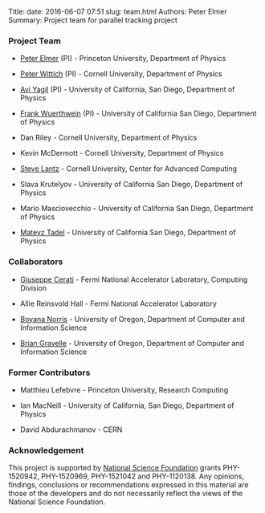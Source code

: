 Title: 
date: 2016-06-07 07:51
slug: team.html
Authors: Peter Elmer
Summary: Project team for parallel tracking project

### Project Team

  * [Peter Elmer](https://phy.princeton.edu/people/g-j-peter-elmer) (PI) - Princeton University, Department of Physics 

  * [Peter Wittich](http://physics.cornell.edu/peter-wittich) (PI) - Cornell University, Department of Physics

  * [Avi Yagil](http://physics.ucsd.edu/fac_staff/fac_profile/faculty_description.php?person_id=688) (PI) - University of California, San Diego, Department of Physics

  * [Frank Wuerthwein](https://www-physics.ucsd.edu/fac_staff/fac_profile/faculty_description.php?person_id=494) (PI) - University of California San Diego, Department of Physics

  * Dan Riley - Cornell University, Department of Physics

  * Kevin McDermott - Cornell University, Department of Physics

  * [Steve Lantz](http://www.cac.cornell.edu/slantz/) - Cornell University, Center for Advanced Computing

  * Slava Krutelyov - University of California San Diego, Department of Physics

  * Mario Masciovecchio - University of California San Diego, Department of Physics 

  * [Matevz Tadel](http://profiles.ucsd.edu/matevz.tadel) - University of California San Diego, Department of Physics

### Collaborators

  * [Giuseppe Cerati](http://computing.fnal.gov/giuseppe-cerati/) - Fermi National Accelerator Laboratory, Computing Division

  * Allie Reinsvold Hall - Fermi National Accelerator Laboratory
  
  * [Boyana Norris](https://ix.cs.uoregon.edu/~norris/) - University of Oregon, Department of Computer and Information Science
  
  * [Brian Gravelle](https://ix.cs.uoregon.edu/~gravelle/) - University of Oregon, Department of Computer and Information Science

### Former Contributors

  * Matthieu Lefebvre - Princeton University, Research Computing

  * Ian MacNeill - University of California, San Diego, Department of Physics
  
  * David Abdurachmanov - CERN
  
### Acknowledgement

This project is supported by [National Science Foundation](http://nsf.gov) grants PHY-1520942, PHY-1520969, PHY-1521042 and PHY-1120138. Any opinions, findings, conclusions or recommendations expressed in this material are those of the developers and do not necessarily reflect the views of the National Science Foundation.
